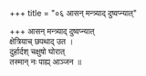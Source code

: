 +++
title = "०६ आसन् मन्त्र्याद् दुष्वप्न्यात्"

+++
आसन् मन्त्र्याद् दुष्वप्न्यात्  
क्षेत्रियाच् छपथाद् उत ।  
दुर्हार्दश् चक्षुषो घोरात्  
तस्मान् नः पाह्य् आञ्जन ॥